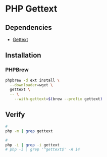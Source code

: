 # PHP Gettext

## Dependencies

- [Gettext](/gettext.md)

## Installation

### PHPBrew

<!-- ```sh
sudo find / -name libintl.h
``` -->

```sh
phpbrew -d ext install \
  --downloader=wget \
  gettext \
  -- \
    --with-gettext=$(brew --prefix gettext)
```

## Verify

```sh
#
php -m | grep gettext

#
php -i | grep -i gettext
# php -i | grep '^gettext$' -A 14
```
